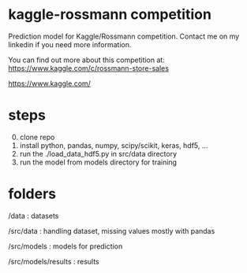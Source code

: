 # kaggle-rossmann competition
Prediction model for Kaggle/Rossmann competition.
Contact me on my linkedin if you need more information.

You can find out more about this competition at:
https://www.kaggle.com/c/rossmann-store-sales

https://www.kaggle.com/

# steps
0. clone repo
1. install python, pandas, numpy, scipy/scikit, keras, hdf5, ...
2. run the ./load_data_hdf5.py in src/data directory
3. run the model from models directory for training

# folders
/data                      : datasets

/src/data                  : handling dataset, missing values mostly with pandas

/src/models                : models for prediction

/src/models/results        : results
